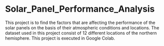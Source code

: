 # Solar_Panel_Performance_Analysis
This project is to find the factors that are affecting the performance of the solar panels on the basis of their atmospheric conditions and locations. The dataset used in this project consist of 12 different locations of the northern hemisphere. This project is executed in Google Colab. 
